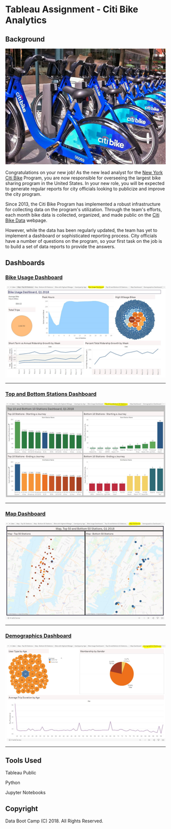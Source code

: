 # Tableau Assignment - Citi Bike Analytics

## Background

![Citi-Bikes](images/citi-bike-station-bikes.jpg)

Congratulations on your new job! As the new lead analyst for the [New York Citi Bike](https://en.wikipedia.org/wiki/Citi_Bike) Program, you are now responsible for overseeing the largest bike sharing program in the United States. In your new role, you will be expected to generate regular reports for city officials looking to publicize and improve the city program.

Since 2013, the Citi Bike Program has implemented a robust infrastructure for collecting data on the program's utilization. Through the team's efforts, each month bike data is collected, organized, and made public on the [Citi Bike Data](https://www.citibikenyc.com/system-data) webpage.

However, while the data has been regularly updated, the team has yet to implement a dashboard or sophisticated reporting process. City officials have a number of questions on the program, so your first task on the job is to build a set of data reports to provide the answers. 

## Dashboards

### <a href="https://public.tableau.com/profile/eddie5013#!/vizhome/citi_bike_q1_2018/BikeUsageDashboard" target="_blank"><strong>Bike Usage Dashboard</strong></a>

![Bike Usage DB Image](images/bike_usage_dashboard.JPG)

---

### <a href="https://public.tableau.com/profile/eddie5013#!/vizhome/citi_bike_q1_2018/Top10andBottom10StationsDashboard" target="_blank"><strong>Top and Bottom Stations Dashboard</strong></a>

![Top and Bottom Stations DB Image](images/top_10_btm_10_stations_dashboard.JPG)

---

### <a href="https://public.tableau.com/profile/eddie5013#!/vizhome/citi_bike_q1_2018/MapDashboard" target="_blank"><strong>Map Dashboard</strong></a>

![Map Stations DB Image](images/top_50_btm_50_stations_map_dashboard.JPG)

---

### <a href="https://public.tableau.com/profile/eddie5013#!/vizhome/citi_bike_q1_2018/DemographicsDashboard" target="_blank"><strong>Demographics Dashboard</strong></a>

![Demographics DB Image](images/demographics_dashboard.JPG)

---

## Tools Used

Tableau Public

Python

Jupyter Notebooks

## Copyright

Data Boot Camp (C) 2018. All Rights Reserved.
